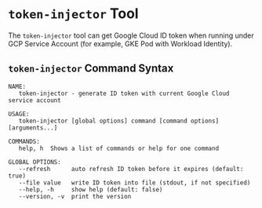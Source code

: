 # `token-injector` Tool

The `token-injector` tool can get Google Cloud ID token when running under GCP Service Account (for example, GKE Pod with Workload Identity).

## `token-injector` Command Syntax

```text
NAME:
   token-injector - generate ID token with current Google Cloud service account

USAGE:
   token-injector [global options] command [command options] [arguments...]

COMMANDS:
   help, h  Shows a list of commands or help for one command

GLOBAL OPTIONS:
   --refresh      auto refresh ID token before it expires (default: true)
   --file value   write ID token into file (stdout, if not specified)
   --help, -h     show help (default: false)
   --version, -v  print the version
```
